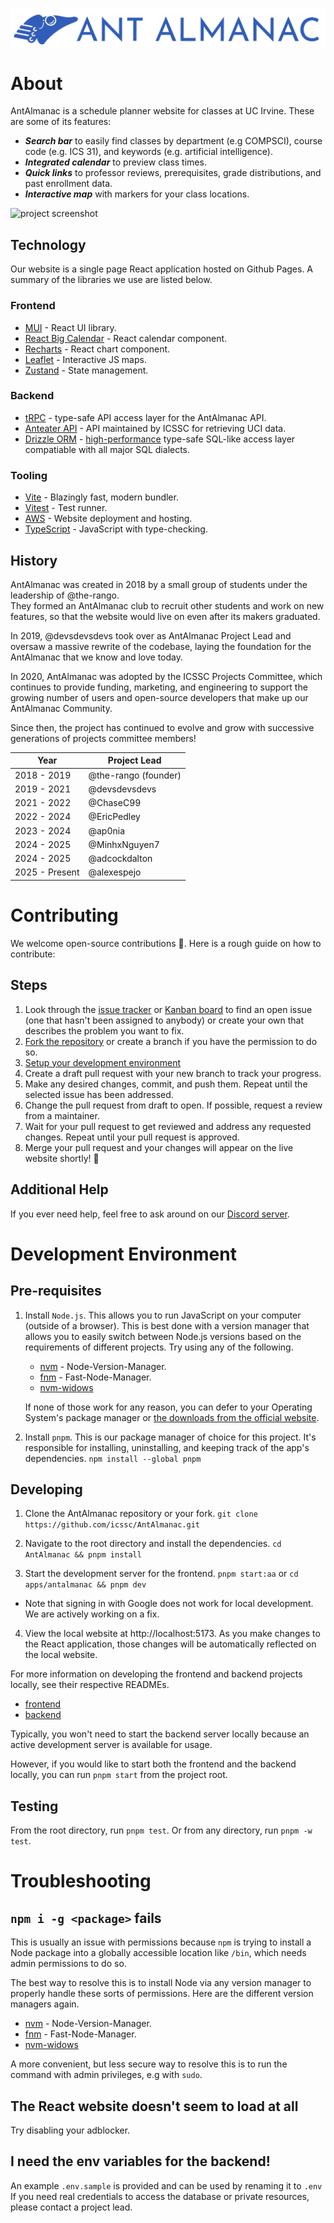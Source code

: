 ![AntAlmanac](apps/antalmanac/public/banner.png)

# About

AntAlmanac is a schedule planner website for classes at UC Irvine. These are some of its features:

- ___Search bar___ to easily find classes by department (e.g COMPSCI), course code (e.g. ICS 31), and keywords (e.g. artificial intelligence).
- ___Integrated calendar___ to preview class times.
- ___Quick links___ to professor reviews, prerequisites, grade distributions, and past enrollment data.
- ___Interactive map___ with markers for your class locations.

![project screenshot](https://github.com/user-attachments/assets/1e76c77c-a24d-459e-8ec8-8e9f3fa9a6bc)


## Technology
Our website is a single page React application hosted on Github Pages.
A summary of the libraries we use are listed below.

### Frontend
- [MUI](https://mui.com) - React UI library.
- [React Big Calendar](https://github.com/jquense/react-big-calendar) - React calendar component.
- [Recharts](https://recharts.org/en-US) - React chart component.
- [Leaflet](https://leafletjs.com) - Interactive JS maps.
- [Zustand](https://docs.pmnd.rs/zustand/getting-started/introduction) - State management.

### Backend
- [tRPC](https://trpc.io) - type-safe API access layer for the AntAlmanac API.
- [Anteater API](https://docs.icssc.club/docs/about/anteaterapi) - API maintained by ICSSC for retrieving UCI data.
- [Drizzle ORM](https://orm.drizzle.team/) - [high-performance](https://orm.drizzle.team/benchmarks) type-safe SQL-like access layer compatiable with all major SQL dialects. 

### Tooling
- [Vite](https://vitejs.dev) - Blazingly fast, modern bundler.
- [Vitest](https://vitest.dev) - Test runner.
- [AWS](https://aws.amazon.com) - Website deployment and hosting.
- [TypeScript](https://www.typescriptlang.org) - JavaScript with type-checking.

## History

AntAlmanac was created in 2018 by a small group of students under the leadership of @the-rango.  
They formed an AntAlmanac club to recruit other students and work on new features,
so that the website would live on even after its makers graduated.  

In 2019, @devsdevsdevs took over as AntAlmanac Project Lead and oversaw a massive rewrite of the codebase,
laying the foundation for the AntAlmanac that we know and love today.  

In 2020, AntAlmanac was adopted by the ICSSC Projects Committee, which continues to provide funding, marketing, and engineering 
to support the growing number of users and open-source developers that make up our AntAlmanac Community.

Since then, the project has continued to evolve and grow with successive generations of projects committee members!

| Year           | Project Lead         |
| ---------------| -------------------- |
| 2018 - 2019    | @the-rango (founder) |
| 2019 - 2021    | @devsdevsdevs        |
| 2021 - 2022    | @ChaseC99            |
| 2022 - 2024    | @EricPedley          |
| 2023 - 2024    | @ap0nia              |
| 2024 - 2025    | @MinhxNguyen7        |
| 2024 - 2025    | @adcockdalton        |
| 2025 - Present | @alexespejo          |



# Contributing

We welcome open-source contributions 🤗.
Here is a rough guide on how to contribute:

## Steps
1. Look through the 
  [issue tracker](https://github.com/icssc/AntAlmanac/issues) or 
  [Kanban board](https://github.com/icssc/AntAlmanac/wiki/Kanban-Board-Docs) 
  to find an open issue (one that hasn't been assigned to anybody)
  or create your own that describes the problem you want to fix. 
2. [Fork the repository](https://docs.github.com/en/get-started/quickstart/fork-a-repo) or
   create a branch if you have the permission to do so.
3. [Setup your development environment](#get-setup-to-develop-locally)
4. Create a draft pull request with your new branch to track your progress.
5. Make any desired changes, commit, and push them. Repeat until the selected issue has been addressed.
6. Change the pull request from draft to open. If possible, request a review from a maintainer.
7. Wait for your pull request to get reviewed and address any requested changes.
   Repeat until your pull request is approved.
8. Merge your pull request and your changes will appear on the live website shortly! 🥳

## Additional Help
If you ever need help, feel free to ask around on our [Discord server](https://discord.gg/Zu8KZHERtJ).

# Development Environment

## Pre-requisites
1. Install `Node.js`. This allows you to run JavaScript on your computer (outside of a browser).
   This is best done with a version manager that allows you to easily switch between
   Node.js versions based on the requirements of different projects.
   Try using any of the following.
   - [nvm](https://github.com/nvm-sh/nvm) - Node-Version-Manager.
   - [fnm](https://github.com/Schniz/fnm) - Fast-Node-Manager.
   - [nvm-widows](https://github.com/coreybutler/nvm-windows)

   If none of those work for any reason, you can defer to your Operating System's
   package manager or [the downloads from the official website](https://nodejs.org/en/download).

2. Install `pnpm`. This is our package manager of choice for this project.
   It's responsible for installing, uninstalling, and keeping track of the app's dependencies.
   `npm install --global pnpm`

## Developing
1. Clone the AntAlmanac repository or your fork.
   `git clone https://github.com/icssc/AntAlmanac.git`

2. Navigate to the root directory and install the dependencies.
   `cd AntAlmanac && pnpm install`

3. Start the development server for the frontend.
  `pnpm start:aa` or `cd apps/antalmanac && pnpm dev`
  - Note that signing in with Google does not work for local development. We are actively working on a fix.

4. View the local website at http://localhost:5173.
   As you make changes to the React application, those changes will be automatically reflected on the local website.


For more information on developing the frontend and backend projects locally, 
see their respective READMEs.

- [frontend](/apps/antalmanac/README.md)
- [backend](/apps/backend/README.md)

Typically, you won't need to start the backend server locally 
because an active development server is available for usage. 

However, if you would like to start both the frontend and the backend locally,
you can run `pnpm start` from the project root.

## Testing
From the root directory, run `pnpm test`. Or from any directory, run `pnpm -w test`.


# Troubleshooting

## `npm i -g <package>` fails
This is usually an issue with permissions because `npm` is trying to install a Node package 
into a globally accessible location like `/bin`, which needs admin permissions to do so.

The best way to resolve this is to install Node via any version manager to properly handle 
these sorts of permissions. Here are the different version managers again.
- [nvm](https://github.com/nvm-sh/nvm) - Node-Version-Manager.
- [fnm](https://github.com/Schniz/fnm) - Fast-Node-Manager.
- [nvm-widows](https://github.com/coreybutler/nvm-windows)

A more convenient, but less secure way to resolve this is to run the command with admin privileges, e.g with `sudo`.

## The React website doesn't seem to load at all
Try disabling your adblocker.

## I need the env variables for the backend!
An example `.env.sample` is provided and can be used by renaming it to `.env`
If you need real credentials to access the database or private resources,
please contact a project lead.
